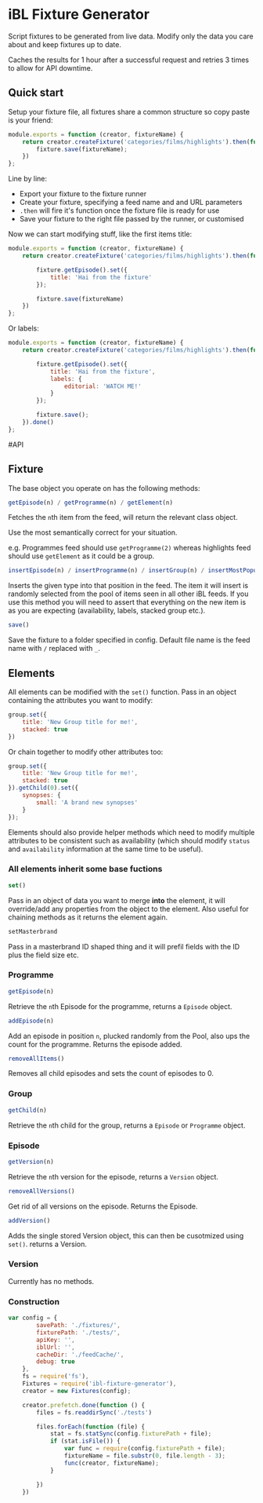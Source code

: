 iBL Fixture Generator
=====================

Script fixtures to be generated from live data. Modify only the data you care about and keep fixtures up to date.

Caches the results for 1 hour after a successful request and retries 3 times to allow for API downtime.

Quick start
-----------
Setup your fixture file, all fixtures share a common structure so copy paste is your friend:

```javascript
module.exports = function (creator, fixtureName) {
    return creator.createFixture('categories/films/highlights').then(function (fixture) {
        fixture.save(fixtureName);
    })
};
```

Line by line:
 - Export your fixture to the fixture runner
 - Create your fixture, specifying a feed name and and URL parameters
 - `.then` will fire it's function once the fixture file is ready for use
 - Save your fixture to the right file passed by the runner, or customised

Now we can start modifying stuff, like the first items title:

```javascript
module.exports = function (creator, fixtureName) {
    return creator.createFixture('categories/films/highlights').then(function (fixture) {

        fixture.getEpisode().set({
            title: 'Hai from the fixture'
        });

        fixture.save(fixtureName)
    })
};
```

Or labels:

```javascript
module.exports = function (creator, fixtureName) {
    return creator.createFixture('categories/films/highlights').then(function (fixture) {

        fixture.getEpisode().set({
            title: 'Hai from the fixture',
            labels: {
                editorial: 'WATCH ME!'
            }
        });

        fixture.save();
    }).done()
};
```

#API

## Fixture

The base object you operate on has the following methods:

```javascript
getEpisode(n) / getProgramme(n) / getElement(n)
```

Fetches the `n`th item from the feed, will return the relevant class object.

Use the most semantically correct for your situation.

e.g. Programmes feed should use `getProgramme(2)` whereas highlights feed should use `getElement` as it could be a group.



```javascript
insertEpisode(n) / insertProgramme(n) / insertGroup(n) / insertMostPopular(n)
```

Inserts the given type into that position in the feed. The item it will insert is randomly selected from the pool of items seen in all other iBL feeds.
If you use this method you will need to assert that everything on the new item is as you are expecting (availability, labels, stacked group etc.).

```javascript
save()
```

Save the fixture to a folder specified in config. Default file name is the feed name with `/` replaced with `_`.

## Elements
All elements can be modified with the `set()` function. Pass in an object containing the attributes you want to modify:

```javascript
group.set({
    title: 'New Group title for me!',
    stacked: true
})
```

Or chain together to modify other attributes too:

```javascript
group.set({
    title: 'New Group title for me!',
    stacked: true
}).getChild(0).set({
    synopses: {
        small: 'A brand new synopses'
    }
});
```

Elements should also provide helper methods which need to modify multiple attributes
to be consistent such as availability (which should modify `status` and
`availability` information at the same time to be useful).

### All elements inherit some base fuctions

```javascript
set()
```
Pass in an object of data you want to  merge **into** the element, it will override/add any properties from the object to the element. Also useful for chaining methods as it returns the element again.

```javascript
setMasterbrand
```
Pass in a masterbrand ID shaped thing and it will prefil fields with the ID plus the field size etc.

### Programme

```javascript
getEpisode(n)
```
Retrieve the `n`th Episode for the programme, returns a `Episode` object.

```javascript
addEpisode(n)
```
Add an episode in position `n`, plucked randomly from the Pool, also ups the count for the programme. Returns the episode added.

```javascript
removeAllItems()
```
Removes all child episodes and sets the count of episodes to 0.

### Group

```javascript
getChild(n)
```
Retrieve the `n`th child for the group, returns a `Episode` or `Programme` object.

### Episode

```javascript
getVersion(n)
```
Retrieve the `n`th version for the episode, returns a `Version` object.

```javascript
removeAllVersions()
```
Get rid of all versions on the episode. Returns the Episode.

```javascript
addVersion()
```
Adds the single stored Version object, this can then be cusotmized using `set()`. returns a Version.

### Version

Currently has no methods.

### Construction

```javascript
var config = {
        savePath: './fixtures/',
        fixturePath: './tests/',
        apiKey: '',
        iblUrl: '',
        cacheDir: './feedCache/',
        debug: true
    },
    fs = require('fs'),
    Fixtures = require('ibl-fixture-generator'),
    creator = new Fixtures(config);

    creator.prefetch.done(function () {
        files = fs.readdirSync('./tests')

        files.forEach(function (file) {
            stat = fs.statSync(config.fixturePath + file);
            if (stat.isFile()) {
                var func = require(config.fixturePath + file);
                fixtureName = file.substr(0, file.length - 3);
                func(creator, fixtureName);
            }

        })
    })

```
